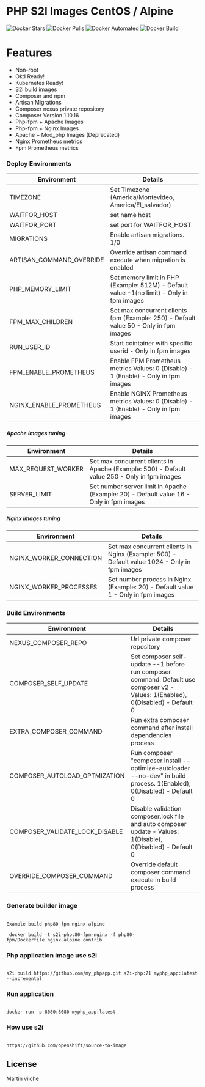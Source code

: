 # PHP S2I Images CentOS  / Alpine

![Docker Stars](https://img.shields.io/docker/stars/mvilche/php-s2i.svg)
![Docker Pulls](https://img.shields.io/docker/pulls/mvilche/php-s2i.svg)
![Docker Automated](https://img.shields.io/docker/cloud/automated/mvilche/php-s2i)
![Docker Build](https://img.shields.io/docker/cloud/build/mvilche/php-s2i)


# Features

- Non-root
- Okd Ready!
- Kubernetes Ready!
- S2i build images
- Composer and npm
- Artisan Migrations
- Composer nexus private repository
- Composer Version 1.10.16
- Php-fpm + Apache Images
- Php-fpm + Nginx Images
- Apache + Mod_php Images (Deprecated)
- Nginx Prometheus metrics
- Fpm Prometheus metrics


### Deploy Environments



| Environment | Details |
| ------ | ------ |
| TIMEZONE | Set Timezone (America/Montevideo, America/El_salvador) |
| WAITFOR_HOST | set name host |
| WAITFOR_PORT | set port for WAITFOR_HOST |
| MIGRATIONS | Enable artisan migrations. 1/0 |
| ARTISAN_COMMAND_OVERRIDE | Override artisan command execute when migration is enabled |
| PHP_MEMORY_LIMIT | Set memory limit in PHP (Example: 512M) - Default value -1(no limit) - Only in fpm images |
| FPM_MAX_CHILDREN | Set max concurrent clients fpm (Example: 250) - Default value 50 - Only in fpm images |
| RUN_USER_ID | Start cointainer with specific userid - Only in fpm images |
| FPM_ENABLE_PROMETHEUS | Enable FPM Prometheus metrics  Values: 0 (Disable) - 1 (Enable) - Only in fpm images|
| NGINX_ENABLE_PROMETHEUS | Enable NGINX Prometheus metrics  Values: 0 (Disable) - 1 (Enable) - Only in fpm images|


##### Apache images tuning
| Environment | Details |
| ------ | ------ |
| MAX_REQUEST_WORKER | Set max concurrent clients in Apache (Example: 500) - Default value 250 - Only in fpm images |
| SERVER_LIMIT | Set number server limit in Apache (Example: 20) - Default value 16 - Only in fpm images |

##### Nginx images tuning
| Environment | Details |
| ------ | ------ |
| NGINX_WORKER_CONNECTION | Set max concurrent clients in Nginx (Example: 500) - Default value 1024 - Only in fpm images |
| NGINX_WORKER_PROCESSES | Set number process in Nginx (Example: 20) - Default value 1 - Only in fpm images |


### Build Environments 

| Environment | Details |
| ------ | ------ |
| NEXUS_COMPOSER_REPO | Url private composer repository |
| COMPOSER_SELF_UPDATE | Set composer self-update --1 before run composer command. Default use composer v2 - Values: 1(Enabled), 0(Disabled) - Default 0 |
| EXTRA_COMPOSER_COMMAND | Run extra composer command after install dependencies process |
| COMPOSER_AUTOLOAD_OPTMIZATION | Run composer "composer install --optimize-autoloader --no-dev" in build process. 1(Enabled), 0(Disabled) - Default 0 |
| COMPOSER_VALIDATE_LOCK_DISABLE | Disable validation composer.lock file and auto composer update - Values: 1(Disable), 0(Disabled) - Default 0 |
| OVERRIDE_COMPOSER_COMMAND | Override default composer command execute in build process |




### Generate builder image

```console

Example build php80 fpm nginx alpine

 docker build -t s2i-php:80-fpm-nginx -f php80-fpm/Dockerfile.nginx.alpine contrib

```

### Php application image use s2i

```console

s2i build https://github.com/my_phpapp.git s2i-php:71 myphp_app:latest --incremental

```


### Run application

```console

docker run -p 8080:8080 myphp_app:latest

```

### How use s2i

```console

https://github.com/openshift/source-to-image

```

License
----

Martin vilche
